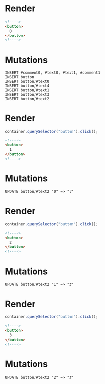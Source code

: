 # Render
```html
<!---->
<button>
  0
</button>
<!---->
```

# Mutations
```
INSERT #comment0, #text0, #text1, #comment1
INSERT button
INSERT button/#text0
INSERT button/#text4
INSERT button/#text1
INSERT button/#text3
INSERT button/#text2
```

# Render
```js
container.querySelector("button").click();
```
```html
<!---->
<button>
  1
</button>
<!---->
```

# Mutations
```
UPDATE button/#text2 "0" => "1"
```

# Render
```js
container.querySelector("button").click();
```
```html
<!---->
<button>
  2
</button>
<!---->
```

# Mutations
```
UPDATE button/#text2 "1" => "2"
```

# Render
```js
container.querySelector("button").click();
```
```html
<!---->
<button>
  3
</button>
<!---->
```

# Mutations
```
UPDATE button/#text2 "2" => "3"
```